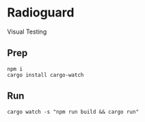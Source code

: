 # Radioguard

Visual Testing

## Prep

```
npm i
cargo install cargo-watch
```

## Run

```
cargo watch -s "npm run build && cargo run"
```
